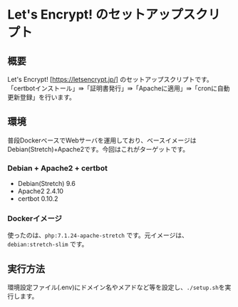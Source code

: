 # Let's Encrypt!  のセットアップスクリプト


## 概要  
Let's Encrypt!
[https://letsencrypt.jp/]
のセットアップスクリプトです。
「certbotインストール」⇛「証明書発行」⇛「Apacheに適用」⇛「cronに自動更新登録」を行います。


## 環境
普段DockerベースでWebサーバを運用しており、ベースイメージはDebian(Stretch)+Apache2です。今回はこれがターゲットです。   

### Debian + Apache2 + certbot 
*  Debian(Stretch) 9.6
*  Apache2   2.4.10
*  certbot 0.10.2

### Dockerイメージ  
使ったのは、`php:7.1.24-apache-stretch` です。元イメージは、`debian:stretch-slim` です。

## 実行方法
環境設定ファイル(.env)にドメイン名やメアドなど等を設定し、`./setup.sh`を実行します。


